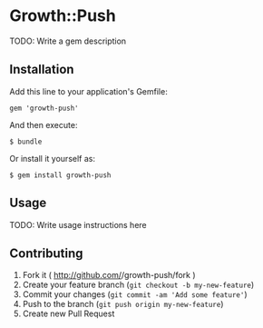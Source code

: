 # Growth::Push

TODO: Write a gem description

## Installation

Add this line to your application's Gemfile:

    gem 'growth-push'

And then execute:

    $ bundle

Or install it yourself as:

    $ gem install growth-push

## Usage

TODO: Write usage instructions here

## Contributing

1. Fork it ( http://github.com/<my-github-username>/growth-push/fork )
2. Create your feature branch (`git checkout -b my-new-feature`)
3. Commit your changes (`git commit -am 'Add some feature'`)
4. Push to the branch (`git push origin my-new-feature`)
5. Create new Pull Request
